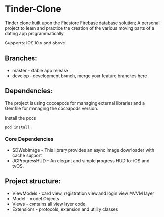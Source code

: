 # Tinder-Clone
Tinder clone built upon the Firestore Firebase database solution; A personal project to learn and practice the creation of the various moving parts of a dating app programmatically.

Supports: iOS 10.x and above

## Branches:

* master - stable app release
* develop - development branch, merge your feature branches here

## Dependencies:

The project is using cocoapods for managing external libraries and a Gemfile for managing the cocoapods version.

Install the pods

```
pod install
```

### Core Dependencies

* SDWebImage - This library provides an async image downloader with cache support
* JGProgressHUD - An elegant and simple progress HUD for iOS and tvOS.

## Project structure:

* ViewModels - card view, registration view and login view MVVM layer
* Model - model Objects
* Views - contains all view layer code
* Extensions - protocols, extension and utility classes
